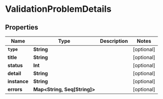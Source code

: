 

# ValidationProblemDetails


## Properties

Name | Type | Description | Notes
------------ | ------------- | ------------- | -------------
**`type`** | **String** |  |  [optional]
**title** | **String** |  |  [optional]
**status** | **Int** |  |  [optional]
**detail** | **String** |  |  [optional]
**instance** | **String** |  |  [optional]
**errors** | **Map&lt;String, Seq[String]&gt;** |  |  [optional]



